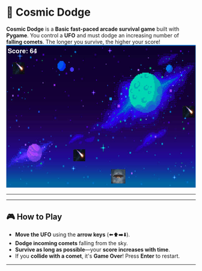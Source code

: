# 🚀 Cosmic Dodge  

**Cosmic Dodge** is a **Basic fast-paced arcade survival game** built with **Pygame**. You control a **UFO** and must dodge an increasing number of **falling comets**. The longer you survive, the higher your score!  
![Cosmic Dodge Screenshot](game.png)

---
---

## 🎮 How to Play  
- **Move the UFO** using the **arrow keys** (⬅️⬆️➡️⬇️).  
- **Dodge incoming comets** falling from the sky.  
- **Survive as long as possible**—your **score increases with time**.  
- If you **collide with a comet**, it's **Game Over**! Press **Enter** to restart.  

---

